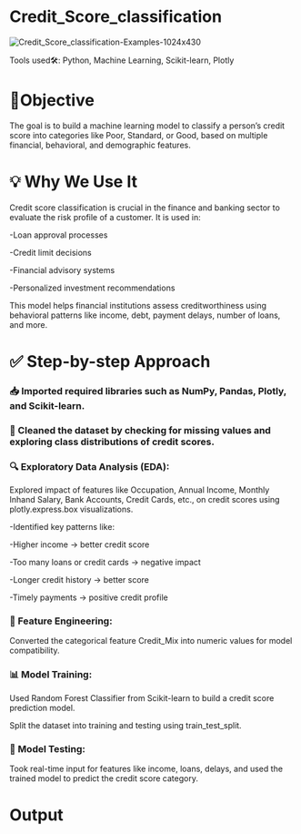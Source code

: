# Credit_Score_classification

![Credit_Score_classification-Examples-1024x430]([https://images.app.goo.gl/zd4Yzrj9hHYcpQoH7](https://miro.medium.com/v2/resize:fit:1100/format:webp/1*UDi7KpyFX8gwV1k7aeMS-g.jpeg))

Tools used🛠: Python, Machine Learning, Scikit-learn, Plotly

# 🎯Objective
The goal is to build a machine learning model to classify a person’s credit score into categories like Poor, Standard, or Good, based on multiple financial, behavioral, and demographic features.

# 💡 Why We Use It
Credit score classification is crucial in the finance and banking sector to evaluate the risk profile of a customer. It is used in:

-Loan approval processes

-Credit limit decisions

-Financial advisory systems

-Personalized investment recommendations

This model helps financial institutions assess creditworthiness using behavioral patterns like income, debt, payment delays, number of loans, and more.

# ✅ Step-by-step Approach
### 📥 Imported required libraries such as NumPy, Pandas, Plotly, and Scikit-learn.

### 🧹 Cleaned the dataset by checking for missing values and exploring class distributions of credit scores.

### 🔍 Exploratory Data Analysis (EDA):

Explored impact of features like Occupation, Annual Income, Monthly Inhand Salary, Bank Accounts, Credit Cards, etc., on credit scores using plotly.express.box visualizations.

-Identified key patterns like:

-Higher income → better credit score

-Too many loans or credit cards → negative impact

-Longer credit history → better score

-Timely payments → positive credit profile

### 🧠 Feature Engineering:

Converted the categorical feature Credit_Mix into numeric values for model compatibility.

### 📊 Model Training:

Used Random Forest Classifier from Scikit-learn to build a credit score prediction model.

Split the dataset into training and testing using train_test_split.

### 🧪 Model Testing:

Took real-time input for features like income, loans, delays, and used the trained model to predict the credit score category.

# Output
